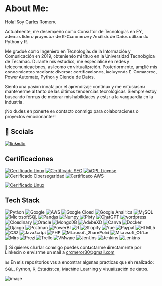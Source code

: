 
# About Me:

Hola! Soy Carlos Romero.

Actualmente, me desempeño como Consultor de Tecnologías en EY, ademas lidero proyectos de E-Commerce y Análisis de Datos utilizando Python y R.

Me gradué como Ingeniero en Tecnologías de la Información y Comunicación en 2019, obteniendo mi título en la Universidad Tecnológica de Tecámac. Durante mis estudios, me especialicé en redes y telecomunicaciones, así como en virtualización. Posteriormente, amplié mis conocimientos mediante diversas certificaciones, incluyendo E-Commerce, Power Automate, Python y Ciencia de Datos.

Siento una pasión innata por el aprendizaje continuo y me entusiasma mantenerme al tanto de las últimas tendencias tecnológicas. Siempre estoy buscando formas de mejorar mis habilidades y estar a la vanguardia en la industria.

¡No dudes en ponerte en contacto conmigo para colaboraciones o proyectos emocionantes!




## 🔗 Socials

[![linkedin](https://camo.githubusercontent.com/8c0692475a5bfc1d9e7361074bdb648e567cae7b5b40ffd32adae31180b0d7b6/68747470733a2f2f696d672e736869656c64732e696f2f62616467652f4c696e6b6564496e2d3030373742353f7374796c653d666f722d7468652d6261646765266c6f676f3d6c696e6b6564696e266c6f676f436f6c6f723d7768697465)](https://www.linkedin.com/in/carlos-romero-rojas-01b69b161/](https://img.shields.io/badge/LinkedIn-0077B5?style=for-the-badge&logo=linkedin&logoColor=white))



## Certificaciones

[![Certificado Linux](https://img.shields.io/badge/Certificado-Linux-green)](https://choosealicense.com/licenses/mit/)
[![Certificado SEO](https://img.shields.io/badge/Certificado-SEO-red.svg)](https://www.udemy.com/certificate/UC-e439f3c8-9bf1-4c24-a77d-16b20088bfac/)
[![AGPL License](https://img.shields.io/badge/Certificado-UX-blue.svg)](https://www.udemy.com/certificate/UC-caa45f53-72b0-4f8a-9996-1308e7a7e618/)
![Certificado Ciberseguridad](https://img.shields.io/badge/Certificado-Ciberseguridad-white)
![Certificado AWS](https://img.shields.io/badge/Certificado-AWS-yellow)


[![Certificado Linux](https://img.shields.io/badge/Premio-MesDatos-black) ](https://jumpnet.enjinx.io/eth/asset/60c0000000000031)

## Tech Stack



![Python](https://camo.githubusercontent.com/050fc4e602f25dd4fc337b873fbc62b7d393673a9f4b1e7529a9a61ea35485a5/68747470733a2f2f696d672e736869656c64732e696f2f62616467652f507974686f6e2d4646443433423f7374796c653d666f722d7468652d6261646765266c6f676f3d707974686f6e266c6f676f436f6c6f723d626c7565)
![Google](https://img.shields.io/badge/Google%20Analytics-E37400?style=for-the-badge&logo=google%20analytics&logoColor=white)
![AWS](https://camo.githubusercontent.com/20f0049109d248512b37e7b9042f58492e473388d893474f424b71717d3111c3/68747470733a2f2f696d672e736869656c64732e696f2f62616467652f416d617a6f6e204157532d4646393930303f7374796c653d666f722d7468652d6261646765266c6f676f3d616d617a6f6e617773266c6f676f436f6c6f723d7768697465)
![Google Cloud](https://camo.githubusercontent.com/f7c69cff35deeba43f5071289c3520d61524e6ca2e221d1d358e7ec013b1d14e/68747470733a2f2f696d672e736869656c64732e696f2f62616467652f476f6f676c655f436c6f75642d3432383546343f7374796c653d666f722d7468652d6261646765266c6f676f3d676f6f676c652d636c6f7564266c6f676f436f6c6f723d7768697465)
![Google Analitics](https://camo.githubusercontent.com/7689233256f5cdeb49150c8bfb2f51bdcd94e0015b7b447eb2f4a3ace41bfde5/68747470733a2f2f696d672e736869656c64732e696f2f62616467652f476f6f676c65253230416e616c79746963732d4533373430303f7374796c653d666f722d7468652d6261646765266c6f676f3d676f6f676c65253230616e616c7974696373266c6f676f436f6c6f723d7768697465)
![MySQL](https://camo.githubusercontent.com/4804cde16e9487428ea27793df49b0ada0166115301325bade5532ae7060ed04/68747470733a2f2f696d672e736869656c64732e696f2f62616467652f4d7953514c2d3030354338343f7374796c653d666f722d7468652d6261646765266c6f676f3d6d7973716c266c6f676f436f6c6f723d7768697465)
![MicrosoftSQL](https://camo.githubusercontent.com/c4ea76c97baea2c591ab2fef19071fcf355e8708f2c882fcdf791b080f9abeb8/68747470733a2f2f696d672e736869656c64732e696f2f62616467652f4d6963726f736f66745f53514c5f5365727665722d4343323932373f7374796c653d666f722d7468652d6261646765266c6f676f3d6d6963726f736f66742d73716c2d736572766572266c6f676f436f6c6f723d7768697465)
![Pandas](https://camo.githubusercontent.com/30d151000d62851ada6e84dc45f81724992b69f4833284d4b6dc3cf07e91728e/68747470733a2f2f696d672e736869656c64732e696f2f62616467652f50616e6461732d3243324437323f7374796c653d666f722d7468652d6261646765266c6f676f3d70616e646173266c6f676f436f6c6f723d7768697465)
![Numpy](https://camo.githubusercontent.com/dfba2a5ec89e3df8642ef5cccbf01ea8f597476812f0823be491b11c34e1c990/68747470733a2f2f696d672e736869656c64732e696f2f62616467652f4e756d70792d3737374242343f7374796c653d666f722d7468652d6261646765266c6f676f3d6e756d7079266c6f676f436f6c6f723d7768697465)
![Ploty](https://camo.githubusercontent.com/495dcc10a041b1056b53fcbce89019b329aec45ab2e3a5d5d59b081441fbbf2f/68747470733a2f2f696d672e736869656c64732e696f2f62616467652f506c6f746c792d3233393132303f7374796c653d666f722d7468652d6261646765266c6f676f3d706c6f746c79266c6f676f436f6c6f723d7768697465)
![ChatGPT](https://img.shields.io/badge/ChatGPT-74aa9c?style=for-the-badge&logo=openai&logoColor=white)
![wordpress](https://img.shields.io/badge/Wordpress-21759B?style=for-the-badge&logo=wordpress&logoColor=white)
![Cloudinary](https://img.shields.io/badge/Cloudinary-3448C5?style=for-the-badge&logo=Cloudinary&logoColor=white)
![Oracle](https://img.shields.io/badge/Oracle-F80000?style=for-the-badge&logo=oracle&logoColor=black)
![MongoDB](https://img.shields.io/badge/MongoDB-4EA94B?style=for-the-badge&logo=mongodb&logoColor=white)
![AdobeXD](https://img.shields.io/badge/Adobe%20XD-470137?style=for-the-badge&logo=Adobe%20XD&logoColor=#FF61F6)
![Canva](https://img.shields.io/badge/Canva-%2300C4CC.svg?&style=for-the-badge&logo=Canva&logoColor=white)
![Docker](https://img.shields.io/badge/Docker-2CA5E0?style=for-the-badge&logo=docker&logoColor=white)
![Django](https://img.shields.io/badge/Django-092E20?style=for-the-badge&logo=django&logoColor=green)
![Postman](https://img.shields.io/badge/Postman-FF6C37?style=for-the-badge&logo=Postman&logoColor=white)
![PowerBI](https://img.shields.io/badge/PowerBI-F2C811?style=for-the-badge&logo=Power%20BI&logoColor=white)
![R](https://img.shields.io/badge/R-276DC3?style=for-the-badge&logo=r&logoColor=white)
![Shopify](https://img.shields.io/badge/shopify-8DB543?style=for-the-badge&logo=Shopify&logoColor=white)
![Vue](https://img.shields.io/badge/Vue%20js-35495E?style=for-the-badge&logo=vuedotjs&logoColor=4FC08D)
![Paypal](https://img.shields.io/badge/PayPal-00457C?style=for-the-badge&logo=paypal&logoColor=white)
![HTML5](https://img.shields.io/badge/HTML5-E34F26?style=for-the-badge&logo=html5&logoColor=white)
![CSS](https://img.shields.io/badge/CSS3-1572B6?style=for-the-badge&logo=css3&logoColor=white)
![JavaScript](https://img.shields.io/badge/JavaScript-323330?style=for-the-badge&logo=javascript&logoColor=F7DF1E)
![PHP](https://img.shields.io/badge/PHP-777BB4?style=for-the-badge&logo=php&logoColor=white)
![Microsoft_SharePoint](https://img.shields.io/badge/Microsoft_SharePoint-0078D4?style=for-the-badge&logo=microsoft-sharepoint&logoColor=white)
![Microsoft_Office](https://img.shields.io/badge/Microsoft_Office-D83B01?style=for-the-badge&logo=microsoft-office&logoColor=white)
![Miro](https://img.shields.io/badge/Miro-F7C922?style=for-the-badge&logo=Miro&logoColor=050036)
![Prezi](https://img.shields.io/badge/Prezi-3181FF?style=for-the-badge&logo=prezi&logoColor=white)
![Trello](https://img.shields.io/badge/Trello-0052CC?style=for-the-badge&logo=trello&logoColor=white)
![VMware](https://img.shields.io/badge/VMware-231f20?style=for-the-badge&logo=VMware&logoColor=white)
![Jenkins](https://img.shields.io/badge/Jenkins-D24939?style=for-the-badge&logo=Jenkins&logoColor=white)
![Jenkins](https://img.shields.io/badge/Kali_Linux-557C94?style=for-the-badge&logo=kali-linux&logoColor=white)
![Jenkins](https://img.shields.io/badge/mac%20os-000000?style=for-the-badge&logo=apple&logoColor=white)

📧 Si quieres charlar conmigo puedes contactarme directamente por Linkedin o enviarme un mail a cromeror30@gmail.com

📊 En mis repositorios vas a encontrar algunas practicas que eh realizado: SQL, Python, R, Estadística, Machine Learning y visualización de datos.


![image](https://github-readme-stats-git-masterrstaa-rickstaa.vercel.app/api?username=cromeror30&theme=radical)

